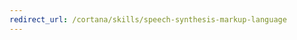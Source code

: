 ```yaml
---
redirect_url: /cortana/skills/speech-synthesis-markup-language
---
```




<!-- This needs to go away - need to point to framework content -->

<!--
# Use Speech Synthesis Markup Language (SSML) to enable your skill to speak

With the latest BotBuilder SDK, new features were added to support speech based channels such as Cortana. If you have an existing bot, update the BotBuilder library to this latest version. For examples of using speech with cards, take a look at the [Card Design Best Practices](../../design-guides/card-design-best-practices.md)

>[!Note]
> Currently Cortana does not support proactive notifications. As such your bot can’t initiate the conversation, only the user can by invoking your skill using an invocation phrase such as "Ask &lt;invocation name&gt; to do something…".

## Input Hints

One of the new additions to the BotBuilder SDK is the `InputHints` enumeration which is used to specify whether a bot is accepting, expecting, or ignoring input. The `InputHints` enumeration provides the following values.

| Name           | String Value | Description  |
|--------------------|------------------|------------------|
| **AcceptingInput** | acceptingInput   | Your bot is passively ready for input but is not waiting on a response.  |
| **ExpectingInput** | expectingInput   | Your bot is actively expecting a response from the user. |
| **IgnoringInput**  | ignoringInput    | Your bot is ignoring input. Bots may send this hint if they are actively processing a request and will ignore input from users until the request is complete. |

If you do not specify input hints in your bot, it will automatically select the one depending on the response. Prompts for instance will be expecting input, while a standard text response may be set to accept input.

>[!Tip]
> Cortana uses a turn-based model. You can send multiple replies as a response to a single user invocation, as long as the first N-1 replies has an input hint of **IgnoringInput**. The last reply must have an input hint of **ExpectingInput** (which automatically turns the microphone on), or **AcceptingInput** (which doesn’t).

## Add Speech in the BotBuilder Node.js SDK

The `session` class in version 3.8 and above of the Node.js BotBuilder SDK (`npm install –save botbuilder@next`) has a new `session.say()` method which allows you to specify the speech output. Here is the format of this method:

> `session.say(displayText: string, speechText: string, options?: object)`

The following information can be passed into the `session.say()` method.

| Property    | Type | Description  |
|-----------------|----------|------------------|
| **displayText** | string   | The text that is displayed at the top of Cortana’s canvas.|
| **speechText**  | string   | The text or [SSML](../../reference/ssml.md) that Cortana will read out to the user.|
| **options**     | object   | An object containing an attachment or input hint. Input hints indicate whether the bot is accepting, expecting, or ignoring input. Card attachments are displayed in Cortana’s canvas below the displayText information. Currently Cortana supports the following Bot Framework cards: Hero Card, Thumbnail Card, Receipt Card, Sign-In Card. |

In addition to using the new `session.say()` method you can also pass in text or SSML into built-in prompts using two new `speak` & `retrySpeak` options.

```javascript
builder.Prompts.text(session, 'text based prompt', {
    speak: 'This is the text that will be spoken by Cortana.'
});
```

>[!Tip]
> If you use waterfalls and the built-in prompts, input hints are taken care of for you automatically. 

Here are some examples of how to use the new `session.say()` method.

**Have plain text read by Cortana**

```javascript
session.say('Hello World', 'This is the text that will be spoken by Cortana.');
```

**Have SSML read by Cortana**

```javascript
session.say('Hello World', '<speak version="1.0" xmlns="https://www.w3.org/2001/10/synthesis" xml:lang="en-US">This is the text that will be spoken by Cortana.</speak>');
```

**Add an InputHint to let Cortana know to expect user input**

```javascript
session.say('Hi there', 'Hi, what’s your name?', {
    inputHint: builder.InputHint.expectingInput
});
```

### Prompts

In addition to the `session.say()` method, you can also add speech to your bot by using the new `speak` and `retrySpeak` options in built-in prompts. Both options support plain text as well as SSML. Input hints are also supported. For example:

```javascript
builder.Prompts.text(session, 'text based prompt', {                                    
    speak: 'Cortana reads this out initially',                                               
    retrySpeak: 'This message is repeated by Cortana after waiting a while for user input',  
    inputHint: builder.InputHint.expectingInput                                              
});
```

>[!Tip]
> There are several useful SSML libraries available through [npm](https://www.npmjs.com/search?q=ssml) which make it easy to create well formatted SSML.

## Add Speech in the BotBuilder .NET SDK

The latest version of the .NET BotBuilder SDK ([Version 3.5.8 or above](https://www.nuget.org/packages/Microsoft.Bot.Builder)) adds support for speech responses in the `IMessageActivity`. The `IMessageActivity` class has had two new properties added to it; `Speak` and `InputHint`.

| Property  | Type | Description                                                       |
|---------------|----------|-----------------------------------------------------------------------|
| **InputHint** | string   | Indicates whether the bot is accepting, expecting, or ignoring input. |
| **Speak**     | string   | The text or [SSML](../../reference/ssml.md) that Cortana will read out to the user. |

Here are some examples of how to add a speech response for Cortana to read.

**Have plain text read by Cortana**

```csharp
Activity reply = activity.CreateReply("Cortana will display this in her canvas."); 
reply.Speak = "This is the text that will be spoken by Cortana.";
```

**Have SSML read by Cortana**

```csharp
Activity reply = activity.CreateReply("Cortana will display this in her canvas.");
reply.Speak = "<speak version=\"1.0\" xmlns=\"https://www.w3.org/2001/10/synthesis\" xml:lang=\"en-US\">This is the text that will be spoken by Cortana.</speak>";
```

**Add an InputHint to let Cortana know to expect user input**

```csharp
Activity reply = activity.CreateReply("Hi there"); 
reply.Speak = "Hi, what’s your name?.";             
reply.InputHint = InputHints.ExpectingInput;
```

>[!Tip]
> To help ensure that your SSML is correctly formatted, use an XML library.

## Context.SayAsync

In addition to adding speach using the `Speak` property of an activity, you can also use the `SayAsync` method of the context. Here is the format of this method:

> `context.SayAsync(string text, string speak, MessageOptions options, string locale, CancellationToken cancellationToken)`

The following information can be passed into the `session.say()` method.

| Property    | Type | Description |
|-------------|------|-------------|
| **text**    | string | The text that is displayed at the top of Cortana’s canvas. |
| **speak**    | string | The text or [SSML](../../reference/ssml.md) that Cortana will read out to the user. |
| **options**    | MessageOptions | The options for the message. |
| **locale**    | string | The locale of the text. |
| **cancellationToken**    | CancellationToken | A cancellation token.  |

Here is an example using the SayAsync method to display the text "This is displayed" and to have Cortana speak "This is spoken".

```csharp
await context.SayAsync($"This is displayed", $"This is spoken");
context.Wait(MessageReceivedAsync);
```

### Prompts

Prompts also support speech options as well. Prompts also support specifying a `retrySpeak` property which is what Cortana will say when the user hasn't responded with a valid response to the prompt.

```csharp
var promptOptions = new PromptOptionsWithSynonyms<string>("Pick a number between 1 and 4",
    retry: "Didn't get that!",
    choices: new Dictionary<string, IReadOnlyList<string>>()
    {
        { "1", new List<string> { "one", "1" } },
        { "2", new List<string> { "two", "to", "too", "2" } },
        { "3", new List<string> { "three", "tree", "3" } },
        { "4", new List<string> { "four", "for", "fore", "4" } }
    },
    speak: "Pick a number between 1 and 4",
    retrySpeak: "Didn't get that!");

PromptDialog.Choice(context, this.NumberChoiceReceivedAsync, choices, "Pick a number between 1 and 4", );
```

Here is how this is prompt looks in Cortana's canvas.

![Card Prompt](../../images/design-guides/cards/cards-prompt.png)

## Ending a Conversation

When the user has reached the end of the work flow in your skill, or if the user asks to exit the skill, you can gracefully end the conversation. In the Node.js BotBuilder SDK the `session` object has a simple method called `endConversation` which will end the conversation and set the response code to *completedSuccessfully*. Here is how you can use this method.

```json
session.endConversation();
```

With the .NET BotBuilder SDK create a `EndOfConversationActivity` and marking the response code as *CompletedSuccessfully*. This activity is then sent to the back to Cortana and `Done` method of themcontext is called to close the session.

```csharp
var exitReply = activity.CreateReply();
exitReply.Type = ActivityTypes.EndOfConversation;
exitReply.Code = EndOfConversationCodes.CompletedSuccessfully;
exitReply.AsEndOfConversationActivity();
await context.PostAsync(exitReply);

context.Done<object>(null);
```

## Next Up

[Actions, ChannelData and Entity Information](bot-entity-channel-data.md)

-->